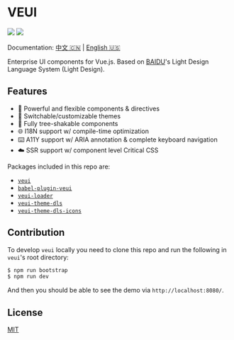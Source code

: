 # VEUI

[![](https://img.shields.io/github/workflow/status/ecomfe/veui/test/d20)](https://github.com/ecomfe/veui/actions/workflows/test.yml) [![](https://img.shields.io/codecov/c/github/ecomfe/veui)](https://codecov.io/gh/ecomfe/veui)

Documentation: [中文 🇨🇳](https://veui.dev) | [English 🇺🇸](https://veui.dev/en-US)

Enterprise UI components for Vue.js. Based on [BAIDU](https://www.baidu.com)'s Light Design Language System (Light Design).

## Features

* 🤘 Powerful and flexible components & directives
* 💅 Switchable/customizable themes
* 🌲 Fully tree-shakable components
* 🌐 I18N support w/ compile-time optimization
* ⌨️ A11Y support w/ ARIA annotation & complete keyboard navigation
* ☁️ SSR support w/ component level Critical CSS

Packages included in this repo are:

* [`veui`](./packages/veui)
* [`babel-plugin-veui`](./packages/babel-plugin-veui)
* [`veui-loader`](./packages/veui-loader)
* [`veui-theme-dls`](./packages/veui-theme-dls)
* [`veui-theme-dls-icons`](./packages/veui-theme-dls-icons)

## Contribution

To develop `veui` locally you need to clone this repo and run the following in `veui`'s root directory:

```sh
$ npm run bootstrap
$ npm run dev
```

And then you should be able to see the demo via `http://localhost:8080/`.

## License

[MIT](./LICENSE)
